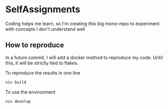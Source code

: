 # SelfAssignments
Coding helps me learn, so I'm creating this big mono-repo to experiment with concepts I don't understand well

## How to reproduce
In a future commit, I will add a docker method to reproduce my code. Until this, it will be strictly tied to flakes.

To reproduce the results in one line
```bash
nix build
```

To use the environment
```bash
nix develop
```
